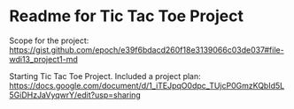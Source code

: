 # Readme for Tic Tac Toe Project

Scope for the project:
https://gist.github.com/epoch/e39f6bdacd260f18e3139066c03de037#file-wdi13_project1-md

Starting Tic Tac Toe Project. Included a project plan:
https://docs.google.com/document/d/1_iTEJpqO0dpc_TUjcP0GmzKQbId5L5GiDHzJaVyqwrY/edit?usp=sharing
